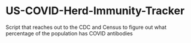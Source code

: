 # US-COVID-Herd-Immunity-Tracker
Script that reaches out to the CDC and Census to figure out what percentage of the population has COVID antibodies
